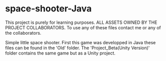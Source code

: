 # space-shooter-Java

This project is purely for learning purposes. ALL ASSETS OWNED BY THE PROJECT COLLABORATORS. To use any of these files contact me or any of the collaborators.


Simple little space shooter. First this game was developped in Java these files can be found in the 'Old' folder. 
The 'Project_Beta(Unity Version)' folder contains the same game but as a Unity project. 

